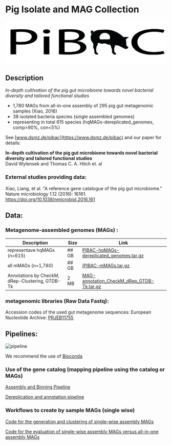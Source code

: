# Pig Isolate and MAG Collection 

![logo](/images/pibac_logo.png)

## Description

*In-depth cultivation of the pig gut microbiome towards novel bacterial diversity and tailored functional studies*
  - 1,780 MAGs from all-in-one assembly of 295 pig gut metagenomic samples (Xiao, 2016)
  - 38 isolated bacteria species (single assembled genomes)
  - representing in total 615 species (hqMAGs-dereplicated_genomes, comp>90%, con<5%)

See [www.dsmz.de/pibac](https://www.dsmz.de/pibac) and our paper for details:

**In-depth cultivation of the pig gut microbiome towards novel bacterial diversity and tailored functional studies**  
David Wylensek and Thomas C. A. Hitch et. al

### External studies providing data:

Xiao, Liang, et al. "A reference gene catalogue of the pig gut microbiome." Nature microbiology 1.12 (2016): 16161. https://doi.org/10.1038/nmicrobiol.2016.161


## Data:

### Metagenome-assembled genomes (MAGs) :

| Description | Size | Link |
|--|--|--|
| representave hqMAGs (n=615) | ## GB | [PIBAC-hqMAGs-dereplicated_genomes.tar.gz](https://onedrive.live.com/) | 
| all mMAGs (n=1,780) | ## GB | [iPIBAC-mMAGs.tar.gz](https://onedrive.live.com/) | 
| Annotations by CheckM, dRep-Clustering, GTDB-Tk | 2 MB | [MAG-annotation_CheckM_dRep_GTDB-Tk.tar.gz]() |

### metagenomic libraries (Raw Data Fastq):

Accession codes of the used gut metagenome sequences:
European Nucleotide Archive: [PRJEB11755](http://www.ebi.ac.uk/ena/data/view/PRJEB11755)

## Pipelines:

![pipeline](/images/pipeline.png)

We recommend the use of [Bioconda](http://bioconda.github.io/)

### Use of the gene catalog (mapping pipeline using the catalog or MAGs)

[Assembly and Binning Pipeline](/assembly-binning-pipeline.md)

[Dereplication and annotation pipeline ](/dRep-pipeline.md)


### Workflows to create by sample MAGs (single wise)

[Code for the generation and clustering of single-wise assembly MAGs](/sMAG-pipeline.md)

[Code for the evaluation of single-wise assembly MAGs versus all-in-one assembly MAGs](/evaluation/README.md)

